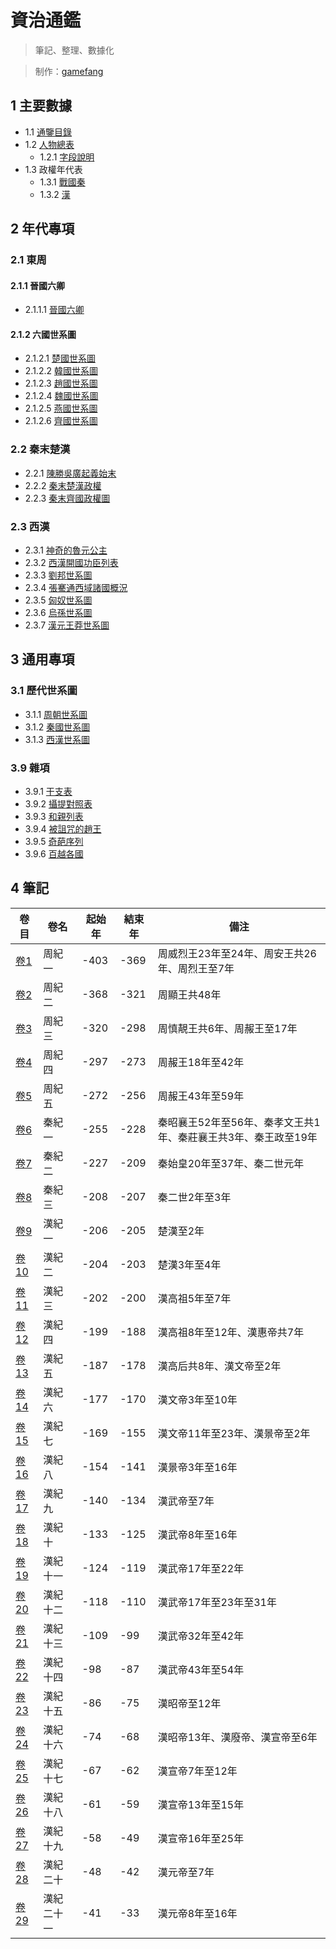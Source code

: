 # 資治通鑑

>筆記、整理、數據化

> 制作：[gamefang](https://gamefang.github.io/)

## 1 主要數據
- 1.1 [通鑒目錄](主要數據/通鑒目錄.html)
- 1.2 [人物總表](主要數據/人物總表.html)
    - 1.2.1 [字段說明](主要數據/字段說明.html)
- 1.3 政權年代表
    - 1.3.1 [戰國秦](主要數據/政權年代表/戰國秦.html)
    - 1.3.2 [漢](主要數據/政權年代表/漢.html)

## 2 年代專項
### 2.1 東周
#### 2.1.1 晉國六卿
- 2.1.1.1 [晉國六卿](年代專項/東周/晉國六卿/晉國六卿.html)

#### 2.1.2 六國世系圖
- 2.1.2.1 [楚國世系圖](年代專項/東周/六國世系圖/楚國世系圖.html)
- 2.1.2.2 [韓國世系圖](年代專項/東周/六國世系圖/韓國世系圖.html)
- 2.1.2.3 [趙國世系圖](年代專項/東周/六國世系圖/趙國世系圖.html)
- 2.1.2.4 [魏國世系圖](年代專項/東周/六國世系圖/魏國世系圖.html)
- 2.1.2.5 [燕國世系圖](年代專項/東周/六國世系圖/燕國世系圖.html)
- 2.1.2.6 [齊國世系圖](年代專項/東周/六國世系圖/齊國世系圖.html)

### 2.2 秦末楚漢
- 2.2.1 [陳勝吳廣起義始末](https://www.ageeye.cn/map/66656/)
- 2.2.2 [秦末楚漢政權](年代專項/秦末楚漢/秦末楚漢政權.html)
- 2.2.3 [秦末齊國政權圖](年代專項/秦末楚漢/秦末齊國政權圖.png)

### 2.3 西漢
- 2.3.1 [神奇的魯元公主](年代專項/西漢/神奇的魯元公主.png)
- 2.3.2 [西漢開國功臣列表](年代專項/西漢/西漢開國功臣列表.html)
- 2.3.3 [劉邦世系圖](年代專項/西漢/劉邦世系圖.html)
- 2.3.4 [張騫通西域諸國概況](年代專項/西漢/張騫通西域諸國概況.html)
- 2.3.5 [匈奴世系圖](年代專項/西漢/匈奴世系圖.html)
- 2.3.6 [烏孫世系圖](年代專項/西漢/烏孫世系圖.html)
- 2.3.7 [漢元王莽世系圖](年代專項/西漢/漢元王莽世系圖.html)

## 3 通用專項
### 3.1 歷代世系圖
- 3.1.1 [周朝世系圖](通用專項/歷代世系圖/周朝世系圖.html)
- 3.1.2 [秦國世系圖](通用專項/歷代世系圖/秦國世系圖.html)
- 3.1.3 [西漢世系圖](通用專項/歷代世系圖/西漢世系圖.html)

### 3.9 雜項
- 3.9.1 [干支表](通用專項/雜項/干支表.html)
- 3.9.2 [攝提對照表](通用專項/雜項/攝提對照表.html)
- 3.9.3 [和親列表](通用專項/雜項/和親列表.html)
- 3.9.4 [被詛咒的趙王](通用專項/雜項/被詛咒的趙王.html)
- 3.9.5 [奇葩序列](通用專項/雜項/奇葩序列.html)
- 3.9.6 [百越各國](通用專項/雜項/百越各國.html)

## 4 筆記

卷目|卷名|起始年|結束年|備注
--|--|--|--|--
[卷1](筆記/资治通鉴1.html)|周紀一|-403|-369|周威烈王23年至24年、周安王共26年、周烈王至7年
[卷2](筆記/资治通鉴2.html)|周紀二|-368|-321|周顯王共48年
[卷3](筆記/资治通鉴3.html)|周紀三|-320|-298|周慎靚王共6年、周赧王至17年
[卷4](筆記/资治通鉴4.html)|周紀四|-297|-273|周赧王18年至42年
[卷5](筆記/资治通鉴5.html)|周紀五|-272|-256|周赧王43年至59年
[卷6](筆記/资治通鉴6.html)|秦紀一|-255|-228|秦昭襄王52年至56年、秦孝文王共1年、秦莊襄王共3年、秦王政至19年
[卷7](筆記/资治通鉴7.html)|秦紀二|-227|-209|秦始皇20年至37年、秦二世元年
[卷8](筆記/资治通鉴8.html)|秦紀三|-208|-207|秦二世2年至3年
[卷9](筆記/资治通鉴9.html)|漢紀一|-206|-205|楚漢至2年
[卷10](筆記/资治通鉴10.html)|漢紀二|-204|-203|楚漢3年至4年
[卷11](筆記/资治通鉴11.html)|漢紀三|-202|-200|漢高祖5年至7年
[卷12](筆記/资治通鉴12.html)|漢紀四|-199|-188|漢高祖8年至12年、漢惠帝共7年
[卷13](筆記/资治通鉴13.html)|漢紀五|-187|-178|漢高后共8年、漢文帝至2年
[卷14](筆記/资治通鉴14.html)|漢紀六|-177|-170|漢文帝3年至10年
[卷15](筆記/资治通鉴15.html)|漢紀七|-169|-155|漢文帝11年至23年、漢景帝至2年
[卷16](筆記/资治通鉴16.html)|漢紀八|-154|-141|漢景帝3年至16年
[卷17](筆記/资治通鉴17.html)|漢紀九|-140|-134|漢武帝至7年
[卷18](筆記/资治通鉴18.html)|漢紀十|-133|-125|漢武帝8年至16年
[卷19](筆記/资治通鉴19.html)|漢紀十一|-124|-119|漢武帝17年至22年
[卷20](筆記/资治通鉴20.html)|漢紀十二|-118|-110|漢武帝17年至23年至31年
[卷21](筆記/资治通鉴21.html)|漢紀十三|-109|-99|漢武帝32年至42年
[卷22](筆記/资治通鉴22.html)|漢紀十四|-98|-87|漢武帝43年至54年
[卷23](筆記/资治通鉴23.html)|漢紀十五|-86|-75|漢昭帝至12年
[卷24](筆記/资治通鉴24.html)|漢紀十六|-74|-68|漢昭帝13年、漢廢帝、漢宣帝至6年
[卷25](筆記/资治通鉴25.html)|漢紀十七|-67|-62|漢宣帝7年至12年
[卷26](筆記/资治通鉴26.html)|漢紀十八|-61|-59|漢宣帝13年至15年
[卷27](筆記/资治通鉴27.html)|漢紀十九|-58|-49|漢宣帝16年至25年
[卷28](筆記/资治通鉴28.html)|漢紀二十|-48|-42|漢元帝至7年
[卷29](筆記/资治通鉴29.html)|漢紀二十一|-41|-33|漢元帝8年至16年
